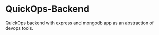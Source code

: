# QuickOps-Backend
QuickOps backend with express and mongodb app as an abstraction of devops tools.
